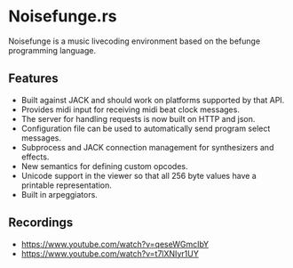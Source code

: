 # Noisefunge.rs

Noisefunge is a music livecoding environment based on the befunge programming language.

## Features
 * Built against JACK and should work on platforms supported by that API.
 * Provides midi input for receiving midi beat clock messages.
 * The server for handling requests is now built on HTTP and json.
 * Configuration file can be used to automatically send program select messages.
 * Subprocess and JACK connection management for synthesizers and effects.
 * New semantics for defining custom opcodes.
 * Unicode support in the viewer so that all 256 byte values have a printable representation.
 * Built in arpeggiators.

## Recordings
 * https://www.youtube.com/watch?v=qeseWGmcIbY
 * https://www.youtube.com/watch?v=t7lXNIyr1UY
